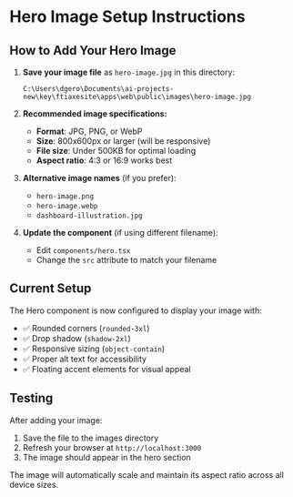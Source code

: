 # Hero Image Setup Instructions

## How to Add Your Hero Image

1. **Save your image file** as `hero-image.jpg` in this directory:
   ```
   C:\Users\dgero\Documents\ai-projects-new\key\ftiaxesite\apps\web\public\images\hero-image.jpg
   ```

2. **Recommended image specifications:**
   - **Format**: JPG, PNG, or WebP
   - **Size**: 800x600px or larger (will be responsive)
   - **File size**: Under 500KB for optimal loading
   - **Aspect ratio**: 4:3 or 16:9 works best

3. **Alternative image names** (if you prefer):
   - `hero-image.png`
   - `hero-image.webp`
   - `dashboard-illustration.jpg`

4. **Update the component** (if using different filename):
   - Edit `components/hero.tsx`
   - Change the `src` attribute to match your filename

## Current Setup

The Hero component is now configured to display your image with:
- ✅ Rounded corners (`rounded-3xl`)
- ✅ Drop shadow (`shadow-2xl`)
- ✅ Responsive sizing (`object-contain`)
- ✅ Proper alt text for accessibility
- ✅ Floating accent elements for visual appeal

## Testing

After adding your image:
1. Save the file to the images directory
2. Refresh your browser at `http://localhost:3000`
3. The image should appear in the hero section

The image will automatically scale and maintain its aspect ratio across all device sizes.

